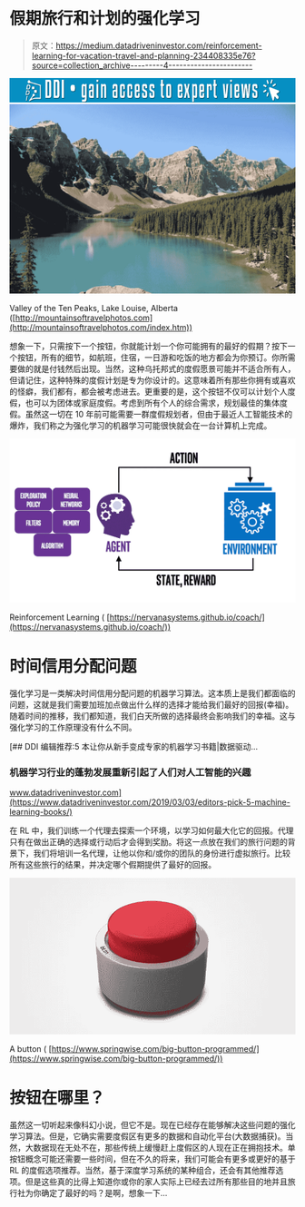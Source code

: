# 假期旅行和计划的强化学习

> 原文：<https://medium.datadriveninvestor.com/reinforcement-learning-for-vacation-travel-and-planning-234408335e76?source=collection_archive---------4----------------------->

[![](img/9c21704f4ec029cb8fcd90dc1c82d1c5.png)](http://www.track.datadriveninvestor.com/1B9E)![](img/8d1c31854a2da4480faaabb9d40ae1e2.png)

Valley of the Ten Peaks, Lake Louise, Alberta ([http://mountainsoftravelphotos.com](http://mountainsoftravelphotos.com/index.htm))

想象一下，只需按下一个按钮，你就能计划一个你可能拥有的最好的假期？按下一个按钮，所有的细节，如航班，住宿，一日游和吃饭的地方都会为你预订。你所需要做的就是付钱然后出现。当然，这种乌托邦式的度假愿景可能并不适合所有人，但请记住，这种特殊的度假计划是专为你设计的。这意味着所有那些你拥有或喜欢的怪癖，我们都有，都会被考虑进去。更重要的是，这个按钮不仅可以计划个人度假，也可以为团体或家庭度假。考虑到所有个人的综合需求，规划最佳的集体度假。虽然这一切在 10 年前可能需要一群度假规划者，但由于最近人工智能技术的爆炸，我们称之为强化学习的机器学习可能很快就会在一台计算机上完成。

![](img/e0541587183a609979ea7dc5396b908b.png)

Reinforcement Learning ( [https://nervanasystems.github.io/coach/](https://nervanasystems.github.io/coach/))

# 时间信用分配问题

强化学习是一类解决时间信用分配问题的机器学习算法。这本质上是我们都面临的问题，这就是我们需要加班加点做出什么样的选择才能给我们最好的回报(幸福)。随着时间的推移，我们都知道，我们白天所做的选择最终会影响我们的幸福。这与强化学习的工作原理没有什么不同。

[](https://www.datadriveninvestor.com/2019/03/03/editors-pick-5-machine-learning-books/) [## DDI 编辑推荐:5 本让你从新手变成专家的机器学习书籍|数据驱动…

### 机器学习行业的蓬勃发展重新引起了人们对人工智能的兴趣

www.datadriveninvestor.com](https://www.datadriveninvestor.com/2019/03/03/editors-pick-5-machine-learning-books/) 

在 RL 中，我们训练一个代理去探索一个环境，以学习如何最大化它的回报。代理只有在做出正确的选择或行动后才会得到奖励。将这一点放在我们的旅行问题的背景下，我们将培训一名代理，让他以你和/或你的团队的身份进行虚拟旅行。比较所有这些旅行的结果，并决定哪个假期提供了最好的回报。

![](img/cd914ffc971170b046fe076ae4ba1f7a.png)

A button ( [https://www.springwise.com/big-button-programmed/](https://www.springwise.com/big-button-programmed/))

# 按钮在哪里？

虽然这一切听起来像科幻小说，但它不是。现在已经存在能够解决这些问题的强化学习算法。但是，它确实需要度假区有更多的数据和自动化平台(大数据捕获)。当然，大数据现在无处不在，那些传统上缓慢赶上度假区的人现在正在拥抱技术。单按钮概念可能还需要一些时间，但在不久的将来，我们可能会有更多或更好的基于 RL 的度假选项推荐。当然，基于深度学习系统的某种组合，还会有其他推荐选项。但是这些真的比得上知道你或你的家人实际上已经去过所有那些目的地并且旅行社为你确定了最好的吗？是啊，想象一下…